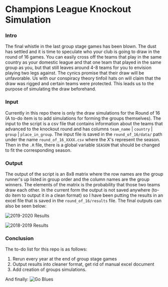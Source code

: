 # Champions League Knockout Simulation

### Intro
The final whistle in the last group stage games has been blown. The dust has settled and it is time to speculate who your club is going to draw in the round of 16 games. You can easily cross off the teams that play in the same country as your domestic league and that one team that played in the same group as you, but that still leaves around 4-8 teams for you to envision playing two legs against. The cynics promise that their draw will be unfavorable. Us with our conspiracy theory tinfoil hats on will claim that the draw was rigged and certain teams were protected. This leads us to the purpose of simulating the draw beforehand.  

### Input
Currently in this repo there is only the draw simulations for the Round of 16 (A to-do item is to add simulations for forming the groups themselves). The input to the script is a csv file that contains information about the teams that advanced to the knockout round and has columns ```team_name``` | ```country``` | ```group``` | ```place_in_group```. The input file is saved in the `round_of_16/data/` path under the name `round_of_16_XXXX.csv` where the X's represent the season. Then in the `.R` file, there is a global variable `SEASON` that should be changed to fit the corresponding season.

### Output
The output of the script is an 8x8 matrix where the row names are the group runner's up listed in group order and the column names are the group winners. The elements of the matrix is the probability that those two teams draw each other. In the current form the output is not saved anywhere (to-do item to output it in a clean format) so I have been putting the results in an excel file that is saved in the `round_of_16/results` file. The final outputs can also be seen below:

![2019-2020 Results](https://github.com/spoonertaylor/ucl_group_simulation/round_of_16/results/round_of_16_results_2020)

![2018-2019 Results](https://github.com/spoonertaylor/ucl_group_simulation/round_of_16/results/round_of_16_results_2020)

### Conclusion
The to-do list for this repo is as follows:
1. Rerun every year at the end of group stage games
2. Output results into cleaner format, get rid of manual excel document
3. Add creation of groups simulations.

And finally:
![Go Blues](https://www.youtube.com/watch?v=lBP7QQYN1IU)
